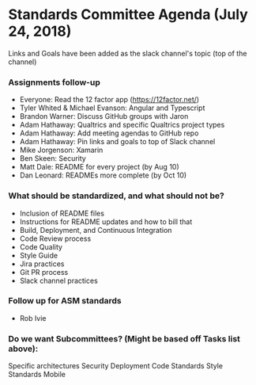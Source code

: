 # Standards Committee Agenda (July 24, 2018)

Links and Goals have been added as the slack channel's topic (top of the channel)

### Assignments follow-up

* Everyone: Read the 12 factor app (https://12factor.net/)
* Tyler Whited & Michael Evanson: Angular and Typescript
* Brandon Warner: Discuss GitHub groups with Jaron
* Adam Hathaway: Qualtrics and specific Qualtrics project types
* Adam Hathaway: Add meeting agendas to GitHub repo
* Adam Hathaway: Pin links and goals to top of Slack channel
* Mike Jorgenson: Xamarin
* Ben Skeen: Security
* Matt Dale: README for every project (by Aug 10)
* Dan Leonard: READMEs more complete (by Oct 10)

### What should be standardized, and what should not be?

* Inclusion of README files
* Instructions for README updates and how to bill that
* Build, Deployment, and Continuous Integration
* Code Review process
* Code Quality
* Style Guide
* Jira practices
* Git PR process
* Slack channel practices

### Follow up for ASM standards

* Rob Ivie

### Do we want Subcommittees? (Might be based off Tasks list above):

Specific architectures
Security
Deployment
Code Standards
Style Standards
Mobile
